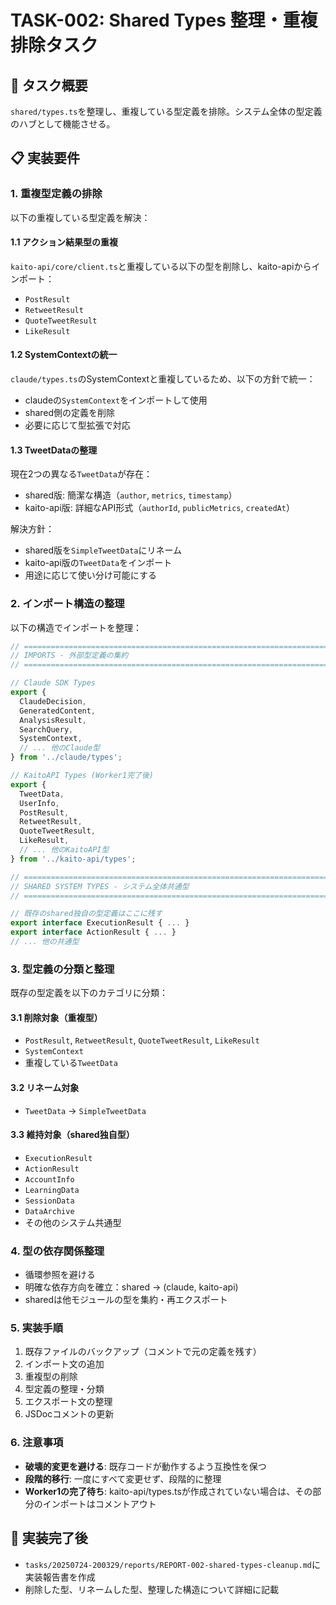 # TASK-002: Shared Types 整理・重複排除タスク

## 🎯 タスク概要
`shared/types.ts`を整理し、重複している型定義を排除。システム全体の型定義のハブとして機能させる。

## 📋 実装要件

### 1. 重複型定義の排除
以下の重複している型定義を解決：

#### 1.1 アクション結果型の重複
`kaito-api/core/client.ts`と重複している以下の型を削除し、kaito-apiからインポート：
- `PostResult`
- `RetweetResult`
- `QuoteTweetResult`
- `LikeResult`

#### 1.2 SystemContextの統一
`claude/types.ts`のSystemContextと重複しているため、以下の方針で統一：
- claudeの`SystemContext`をインポートして使用
- shared側の定義を削除
- 必要に応じて型拡張で対応

#### 1.3 TweetDataの整理
現在2つの異なる`TweetData`が存在：
- shared版: 簡潔な構造（`author`, `metrics`, `timestamp`）
- kaito-api版: 詳細なAPI形式（`authorId`, `publicMetrics`, `createdAt`）

解決方針：
- shared版を`SimpleTweetData`にリネーム
- kaito-api版の`TweetData`をインポート
- 用途に応じて使い分け可能にする

### 2. インポート構造の整理
以下の構造でインポートを整理：

```typescript
// ============================================================================
// IMPORTS - 外部型定義の集約
// ============================================================================

// Claude SDK Types
export {
  ClaudeDecision,
  GeneratedContent,
  AnalysisResult,
  SearchQuery,
  SystemContext,
  // ... 他のClaude型
} from '../claude/types';

// KaitoAPI Types (Worker1完了後)
export {
  TweetData,
  UserInfo,
  PostResult,
  RetweetResult,
  QuoteTweetResult,
  LikeResult,
  // ... 他のKaitoAPI型
} from '../kaito-api/types';

// ============================================================================
// SHARED SYSTEM TYPES - システム全体共通型
// ============================================================================

// 既存のshared独自の型定義はここに残す
export interface ExecutionResult { ... }
export interface ActionResult { ... }
// ... 他の共通型
```

### 3. 型定義の分類と整理
既存の型定義を以下のカテゴリに分類：

#### 3.1 削除対象（重複型）
- `PostResult`, `RetweetResult`, `QuoteTweetResult`, `LikeResult`
- `SystemContext`
- 重複している`TweetData`

#### 3.2 リネーム対象
- `TweetData` → `SimpleTweetData`

#### 3.3 維持対象（shared独自型）
- `ExecutionResult`
- `ActionResult`
- `AccountInfo`
- `LearningData`
- `SessionData`
- `DataArchive`
- その他のシステム共通型

### 4. 型の依存関係整理
- 循環参照を避ける
- 明確な依存方向を確立：shared → (claude, kaito-api)
- sharedは他モジュールの型を集約・再エクスポート

### 5. 実装手順
1. 既存ファイルのバックアップ（コメントで元の定義を残す）
2. インポート文の追加
3. 重複型の削除
4. 型定義の整理・分類
5. エクスポート文の整理
6. JSDocコメントの更新

### 6. 注意事項
- **破壊的変更を避ける**: 既存コードが動作するよう互換性を保つ
- **段階的移行**: 一度にすべて変更せず、段階的に整理
- **Worker1の完了待ち**: kaito-api/types.tsが作成されていない場合は、その部分のインポートはコメントアウト

## 🔧 実装完了後
- `tasks/20250724-200329/reports/REPORT-002-shared-types-cleanup.md`に実装報告書を作成
- 削除した型、リネームした型、整理した構造について詳細に記載